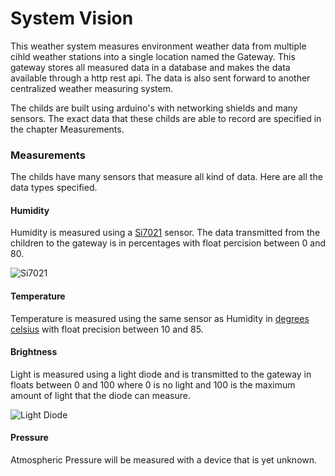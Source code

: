 # System Vision
This weather system measures environment weather data from multiple cihld weather stations into a single location named the Gateway. This gateway stores all measured data in a database and makes the data available through a http rest api. The data is also sent forward to another centralized weather measuring system.

The childs are built using arduino's with networking shields and many sensors. The exact data that these childs are able to record are specified in the chapter Measurements.

### Measurements
The childs have many sensors that measure all kind of data. Here are all the data types specified.

#### Humidity
Humidity is measured using a [Si7021](https://www.silabs.com/documents/public/data-sheets/Si7021-A20.pdf) sensor. The data transmitted from the children to the gateway is in percentages with float percision between 0 and 80. 

![Si7021](http://ecx.images-amazon.com/images/I/41WHSopsYnL._SL256_.jpg)

#### Temperature
Temperature is measured using the same sensor as Humidity in [degrees celsius](https://en.wikipedia.org/wiki/Celsius) with float precision between 10 and 85.

#### Brightness
Light is measured using a light diode and is transmitted to the gateway in floats between 0 and 100 where 0 is no light and 100 is the maximum amount of light that the diode can measure.

![Light Diode](http://www.alselectro.com/images/LDR_thumb_w800f4or.jpg)

#### Pressure
Atmospheric Pressure will be measured with a device that is yet unknown.


